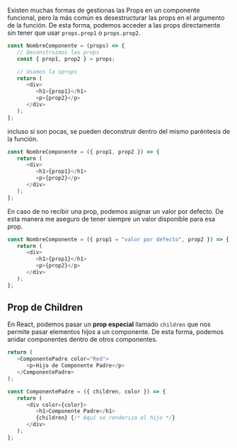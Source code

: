 Existen muchas formas de gestionas las Props en un componente funcional, pero la más común es desestructurar las props en el argumento de la función. De esta forma, podemos acceder a las props directamente sin tener que usar `props.prop1` o `props.prop2`.

```js
const NombreComponente = (props) => {
   // Deconstruimos las props
   const { prop1, prop2 } = props;

   // Usamos la sprops
   return (
      <div>
         <h1>{prop1}</h1>
         <p>{prop2}</p>
      </div>
   );
};
```

incluso si son pocas, se pueden deconstruir dentro del mismo paréntesis de la función.

```js
const NombreComponente = ({ prop1, prop2 }) => {
   return (
      <div>
         <h1>{prop1}</h1>
         <p>{prop2}</p>
      </div>
   );
};
```

En caso de no recibir una prop, podemos asignar un valor por defecto. De esta manera me aseguro de tener siempre un valor disponible para esa prop.

```js
const NombreComponente = ({ prop1 = "valor por defecto", prop2 }) => {
   return (
      <div>
         <h1>{prop1}</h1>
         <p>{prop2}</p>
      </div>
   );
};
```

## Prop de Children

En React, podemos pasar un **prop especial** llamado `children` que nos permite pasar elementos hijos a un componente. De esta forma, podemos anidar componentes dentro de otros componentes.

```js
return (
   <ComponentePadre color="Red">
      <p>Hijo de Componente Padre</p>
   </ComponentePadre>
);

const ComponentePadre = ({ children, color }) => {
   return (
      <div color={color}>
         <h1>Componente Padre</h1>
         {children} {/* Aquí se renderiza el hijo */}
      </div>
   );
};
```
